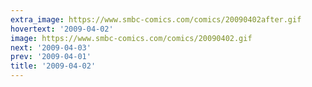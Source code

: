 ```yaml
---
extra_image: https://www.smbc-comics.com/comics/20090402after.gif
hovertext: '2009-04-02'
image: https://www.smbc-comics.com/comics/20090402.gif
next: '2009-04-03'
prev: '2009-04-01'
title: '2009-04-02'
---
```

